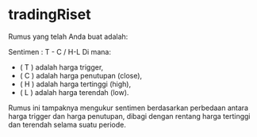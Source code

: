 # tradingRiset
Rumus yang telah Anda buat adalah:

Sentimen : T - C / H-L
Di mana:
- \( T \) adalah harga trigger,
- \( C \) adalah harga penutupan (close),
- \( H \) adalah harga tertinggi (high),
- \( L \) adalah harga terendah (low).

Rumus ini tampaknya mengukur sentimen berdasarkan perbedaan antara harga trigger dan harga penutupan, dibagi dengan rentang harga tertinggi dan terendah selama suatu periode.
